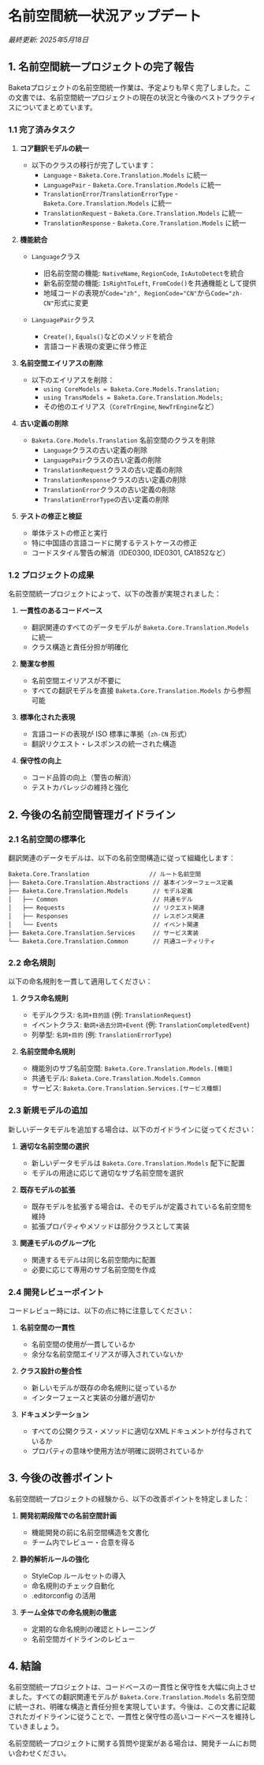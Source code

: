 # 名前空間統一状況アップデート

*最終更新: 2025年5月18日*

## 1. 名前空間統一プロジェクトの完了報告

Baketaプロジェクトの名前空間統一作業は、予定よりも早く完了しました。この文書では、名前空間統一プロジェクトの現在の状況と今後のベストプラクティスについてまとめています。

### 1.1 完了済みタスク

1. **コア翻訳モデルの統一**
   - 以下のクラスの移行が完了しています：
     - `Language` - `Baketa.Core.Translation.Models` に統一
     - `LanguagePair` - `Baketa.Core.Translation.Models` に統一
     - `TranslationError`/`TranslationErrorType` - `Baketa.Core.Translation.Models` に統一
     - `TranslationRequest` - `Baketa.Core.Translation.Models` に統一
     - `TranslationResponse` - `Baketa.Core.Translation.Models` に統一

2. **機能統合**
   - `Language`クラス
     - 旧名前空間の機能: `NativeName`, `RegionCode`, `IsAutoDetect`を統合
     - 新名前空間の機能: `IsRightToLeft`, `FromCode()`を共通機能として提供
     - 地域コードの表現が`Code="zh", RegionCode="CN"`から`Code="zh-CN"`形式に変更

   - `LanguagePair`クラス
     - `Create()`, `Equals()`などのメソッドを統合
     - 言語コード表現の変更に伴う修正

3. **名前空間エイリアスの削除**
   - 以下のエイリアスを削除：
     - `using CoreModels = Baketa.Core.Models.Translation;` 
     - `using TransModels = Baketa.Core.Translation.Models;`
     - その他のエイリアス（`CoreTrEngine`, `NewTrEngine`など）

4. **古い定義の削除**
   - `Baketa.Core.Models.Translation` 名前空間のクラスを削除
     - `Language`クラスの古い定義の削除
     - `LanguagePair`クラスの古い定義の削除
     - `TranslationRequest`クラスの古い定義の削除
     - `TranslationResponse`クラスの古い定義の削除
     - `TranslationError`クラスの古い定義の削除
     - `TranslationErrorType`の古い定義の削除

5. **テストの修正と検証**
   - 単体テストの修正と実行
   - 特に中国語の言語コードに関するテストケースの修正
   - コードスタイル警告の解消（IDE0300, IDE0301, CA1852など）

### 1.2 プロジェクトの成果

名前空間統一プロジェクトによって、以下の改善が実現されました：

1. **一貫性のあるコードベース**
   - 翻訳関連のすべてのデータモデルが `Baketa.Core.Translation.Models` に統一
   - クラス構造と責任分担が明確化

2. **簡潔な参照**
   - 名前空間エイリアスが不要に
   - すべての翻訳モデルを直接 `Baketa.Core.Translation.Models` から参照可能

3. **標準化された表現**
   - 言語コードの表現が ISO 標準に準拠（`zh-CN` 形式）
   - 翻訳リクエスト・レスポンスの統一された構造

4. **保守性の向上**
   - コード品質の向上（警告の解消）
   - テストカバレッジの維持と強化

## 2. 今後の名前空間管理ガイドライン

### 2.1 名前空間の標準化

翻訳関連のデータモデルは、以下の名前空間構造に従って組織化します：

```
Baketa.Core.Translation                 // ルート名前空間
├── Baketa.Core.Translation.Abstractions // 基本インターフェース定義
├── Baketa.Core.Translation.Models       // モデル定義
│   ├── Common                           // 共通モデル
│   ├── Requests                         // リクエスト関連
│   ├── Responses                        // レスポンス関連
│   └── Events                           // イベント関連
├── Baketa.Core.Translation.Services     // サービス実装
└── Baketa.Core.Translation.Common       // 共通ユーティリティ
```

### 2.2 命名規則

以下の命名規則を一貫して適用してください：

1. **クラス命名規則**
   - モデルクラス: `名詞+目的語` (例: `TranslationRequest`)
   - イベントクラス: `動詞+過去分詞+Event` (例: `TranslationCompletedEvent`)
   - 列挙型: `名詞+目的` (例: `TranslationErrorType`)

2. **名前空間命名規則**
   - 機能別のサブ名前空間: `Baketa.Core.Translation.Models.[機能]`
   - 共通モデル: `Baketa.Core.Translation.Models.Common`
   - サービス: `Baketa.Core.Translation.Services.[サービス種類]`

### 2.3 新規モデルの追加

新しいデータモデルを追加する場合は、以下のガイドラインに従ってください：

1. **適切な名前空間の選択**
   - 新しいデータモデルは `Baketa.Core.Translation.Models` 配下に配置
   - モデルの用途に応じて適切なサブ名前空間を選択

2. **既存モデルの拡張**
   - 既存モデルを拡張する場合は、そのモデルが定義されている名前空間を維持
   - 拡張プロパティやメソッドは部分クラスとして実装

3. **関連モデルのグループ化**
   - 関連するモデルは同じ名前空間内に配置
   - 必要に応じて専用のサブ名前空間を作成

### 2.4 開発レビューポイント

コードレビュー時には、以下の点に特に注意してください：

1. **名前空間の一貫性**
   - 名前空間の使用が一貫しているか
   - 余分な名前空間エイリアスが導入されていないか

2. **クラス設計の整合性**
   - 新しいモデルが既存の命名規則に従っているか
   - インターフェースと実装の分離が適切か

3. **ドキュメンテーション**
   - すべての公開クラス・メソッドに適切なXMLドキュメントが付与されているか
   - プロパティの意味や使用方法が明確に説明されているか

## 3. 今後の改善ポイント

名前空間統一プロジェクトの経験から、以下の改善ポイントを特定しました：

1. **開発初期段階での名前空間計画**
   - 機能開発の前に名前空間構造を文書化
   - チーム内でレビュー・合意を得る

2. **静的解析ルールの強化**
   - StyleCop ルールセットの導入
   - 命名規則のチェック自動化
   - .editorconfig の活用

3. **チーム全体での命名規則の徹底**
   - 定期的な命名規則の確認とトレーニング
   - 名前空間ガイドラインのレビュー

## 4. 結論

名前空間統一プロジェクトは、コードベースの一貫性と保守性を大幅に向上させました。すべての翻訳関連モデルが `Baketa.Core.Translation.Models` 名前空間に統一され、明確な構造と責任分担を実現しています。今後は、この文書に記載されたガイドラインに従うことで、一貫性と保守性の高いコードベースを維持していきましょう。

名前空間統一プロジェクトに関する質問や提案がある場合は、開発チームにお問い合わせください。